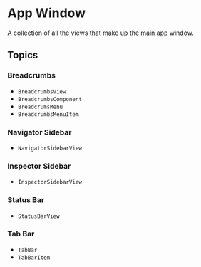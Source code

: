 # App Window

A collection of all the views that make up the main app window.

## Topics

### Breadcrumbs

- ``BreadcrumbsView``
- ``BreadcrumbsComponent``
- ``BreadcrumsMenu``
- ``BreadcrumbsMenuItem``

### Navigator Sidebar

- ``NavigatorSidebarView``

### Inspector Sidebar

- ``InspectorSidebarView``

### Status Bar

- ``StatusBarView``

### Tab Bar

- ``TabBar``
- ``TabBarItem``
